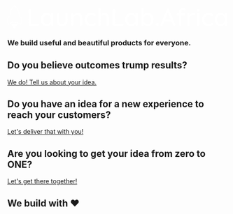 <div id="fullpage" class="hidden">
 <div class="section" data-centered="true" data-percentage="100">
    <div class="logo">
      <svg xmlns="http://www.w3.org/2000/svg" viewBox="0 0 408 42">
      <title>LaunchLab.Africa</title>
      <desc>Built for earth.</desc>
        <g fill="none" fill-rule="evenodd">
    <path fill="#FFF" d="M56.598 33.33c.638 0 1.162.197 1.572.59.41.393.616.907.616 1.541 0 .605-.205 1.103-.616 1.496-.41.393-.934.59-1.572.59h-15.41c-.638 0-1.162-.212-1.573-.635A2.132 2.132 0 0 1 39 35.371V7.989c0-.604.213-1.118.638-1.541.426-.423.973-.635 1.641-.635.608 0 1.133.212 1.573.635.441.423.661.937.661 1.541v25.342h13.085zm26.305-19.855c.638 0 1.162.204 1.573.612.41.408.615.944.615 1.609v19.675c0 .604-.205 1.118-.615 1.541-.41.423-.935.635-1.573.635-.638 0-1.155-.204-1.55-.612-.395-.408-.593-.93-.593-1.564v-1.179c-.79 1.058-1.869 1.957-3.237 2.697A9.144 9.144 0 0 1 73.101 38c-2.067 0-3.943-.529-5.63-1.587-1.687-1.057-3.01-2.53-3.967-4.42-.957-1.889-1.436-4.012-1.436-6.369s.48-4.48 1.436-6.37c.958-1.888 2.272-3.362 3.944-4.42 1.672-1.057 3.51-1.586 5.516-1.586 1.611 0 3.108.332 4.49.997 1.384.665 2.486 1.511 3.306 2.539v-1.088c0-.635.198-1.164.593-1.587.395-.423.912-.634 1.55-.634zm-9.3 20.536c1.428 0 2.697-.363 3.806-1.088 1.11-.726 1.976-1.723 2.599-2.992.623-1.27.935-2.705.935-4.307 0-1.572-.312-2.992-.935-4.261-.623-1.27-1.49-2.275-2.599-3.015-1.109-.74-2.378-1.11-3.806-1.11-1.429 0-2.698.362-3.807 1.087-1.11.726-1.976 1.723-2.599 2.992-.623 1.27-.934 2.705-.934 4.307 0 1.602.311 3.037.934 4.307.623 1.269 1.49 2.266 2.599 2.992 1.11.725 2.378 1.088 3.807 1.088zm35.696-20.219c.639 0 1.163.212 1.573.635.41.423.616.937.616 1.541v12.059c0 3.143-.874 5.583-2.622 7.321-1.747 1.738-4.217 2.607-7.408 2.607-3.161 0-5.608-.87-7.34-2.607-1.732-1.738-2.599-4.178-2.599-7.321V15.968c0-.604.205-1.118.616-1.541.41-.423.92-.635 1.527-.635.638 0 1.163.212 1.573.635.41.423.615.937.615 1.541v12.059c0 3.959 1.87 5.938 5.608 5.938 1.854 0 3.267-.498 4.24-1.496.972-.997 1.459-2.478 1.459-4.442V15.968c0-.604.205-1.118.615-1.541.41-.423.92-.635 1.527-.635zm20.835-.544c5.47 0 8.206 3.264 8.206 9.792v12.33c0 .605-.205 1.119-.616 1.542-.41.423-.934.635-1.572.635-.608 0-1.117-.212-1.528-.635a2.132 2.132 0 0 1-.615-1.541V23.085c0-1.783-.41-3.203-1.231-4.261-.82-1.058-2.158-1.587-4.012-1.587-1.216 0-2.317.265-3.305.794s-1.763 1.239-2.325 2.13a5.375 5.375 0 0 0-.844 2.924v12.286c0 .604-.205 1.118-.615 1.541-.41.423-.935.635-1.573.635-.638 0-1.155-.204-1.55-.612-.395-.408-.593-.93-.593-1.564V15.968c0-.604.205-1.118.616-1.541.41-.423.92-.635 1.527-.635.638 0 1.163.212 1.573.635.41.423.615.937.615 1.541v1.587c.79-1.21 1.892-2.23 3.306-3.06a8.8 8.8 0 0 1 4.536-1.247zm25.074 0c2.401 0 4.4.378 5.995 1.133 1.596.756 2.394 1.723 2.394 2.902 0 .513-.168.974-.502 1.382-.334.408-.76.612-1.276.612-.395 0-.707-.06-.935-.181-.228-.12-.54-.317-.935-.59-.182-.18-.47-.392-.866-.634-.364-.181-.881-.332-1.55-.453a10.33 10.33 0 0 0-1.823-.182c-1.58 0-2.979.363-4.195 1.088a7.43 7.43 0 0 0-2.826 3.015c-.669 1.284-1.003 2.712-1.003 4.284 0 1.602.327 3.037.98 4.307.653 1.269 1.573 2.266 2.758 2.992 1.186.725 2.538 1.088 4.058 1.088 1.58 0 2.857-.242 3.83-.726a9.07 9.07 0 0 0 .865-.589 5.4 5.4 0 0 1 .798-.544c.228-.12.51-.181.844-.181.607 0 1.086.189 1.436.566.35.378.524.87.524 1.474 0 .634-.403 1.261-1.208 1.881-.806.62-1.885 1.126-3.237 1.519-1.353.393-2.804.589-4.354.589-2.31 0-4.346-.536-6.109-1.61-1.763-1.072-3.123-2.553-4.08-4.442-.958-1.889-1.436-3.997-1.436-6.324s.501-4.435 1.504-6.324c1.003-1.889 2.401-3.37 4.195-4.443 1.793-1.073 3.844-1.609 6.154-1.609zm24.938.136c5.349 0 8.023 3.294 8.023 9.883V35.37c0 .604-.205 1.118-.615 1.541-.41.423-.935.635-1.573.635-.608 0-1.117-.212-1.527-.635a2.132 2.132 0 0 1-.616-1.541V23.267c0-3.93-1.671-5.894-5.014-5.894-1.794 0-3.283.567-4.468 1.7-1.186 1.134-1.778 2.531-1.778 4.194V35.37c0 .604-.205 1.118-.616 1.541-.41.423-.934.635-1.573.635-.638 0-1.154-.204-1.55-.612-.395-.408-.592-.93-.592-1.564V6.176c0-.604.205-1.118.615-1.541.41-.423.92-.635 1.527-.635.639 0 1.163.212 1.573.635.41.423.616.937.616 1.541v11.47c.76-1.18 1.823-2.184 3.191-3.015 1.368-.831 2.827-1.247 4.377-1.247zm32.642 19.947c.638 0 1.162.196 1.573.589.41.393.615.907.615 1.541 0 .605-.205 1.103-.615 1.496-.41.393-.935.59-1.573.59h-15.41c-.638 0-1.162-.212-1.572-.635a2.132 2.132 0 0 1-.616-1.541V7.989c0-.604.213-1.118.639-1.541.425-.423.972-.635 1.64-.635.609 0 1.133.212 1.574.635.44.423.66.937.66 1.541v25.342h13.085zm26.305-19.856c.638 0 1.163.204 1.573.612.41.408.615.944.615 1.609v19.675c0 .604-.205 1.118-.615 1.541-.41.423-.935.635-1.573.635-.638 0-1.155-.204-1.55-.612-.395-.408-.593-.93-.593-1.564v-1.179c-.79 1.058-1.869 1.957-3.236 2.697A9.144 9.144 0 0 1 229.29 38c-2.066 0-3.943-.529-5.63-1.587-1.687-1.057-3.009-2.53-3.966-4.42-.958-1.889-1.436-4.012-1.436-6.369s.478-4.48 1.436-6.37c.957-1.888 2.272-3.362 3.943-4.42 1.672-1.057 3.51-1.586 5.517-1.586 1.61 0 3.107.332 4.49.997s2.485 1.511 3.305 2.539v-1.088c0-.635.198-1.164.593-1.587.395-.423.912-.634 1.55-.634zm-9.3 20.536c1.428 0 2.697-.363 3.807-1.088 1.109-.726 1.975-1.723 2.598-2.992.623-1.27.935-2.705.935-4.307 0-1.572-.312-2.992-.935-4.261-.623-1.27-1.489-2.275-2.598-3.015-1.11-.74-2.379-1.11-3.807-1.11-1.429 0-2.698.362-3.807 1.087-1.11.726-1.975 1.723-2.598 2.992-.624 1.27-.935 2.705-.935 4.307 0 1.602.311 3.037.935 4.307.623 1.269 1.489 2.266 2.598 2.992 1.11.725 2.378 1.088 3.807 1.088zM259.7 13.248c2.066 0 3.936.529 5.607 1.587 1.672 1.057 2.986 2.523 3.944 4.397.957 1.874 1.436 3.99 1.436 6.347s-.479 4.488-1.436 6.392c-.958 1.904-2.272 3.385-3.944 4.442-1.671 1.058-3.51 1.587-5.516 1.587a9.621 9.621 0 0 1-4.422-1.043c-1.368-.695-2.477-1.556-3.328-2.584v1.315c0 .604-.206 1.118-.616 1.541-.41.423-.934.635-1.573.635-.608 0-1.117-.204-1.527-.612-.41-.408-.615-.93-.615-1.564V6.176c0-.635.197-1.156.592-1.564.395-.408.912-.612 1.55-.612.639 0 1.163.212 1.573.635.41.423.616.937.616 1.541v11.061c.73-1.088 1.793-2.025 3.19-2.81a8.977 8.977 0 0 1 4.469-1.179zm-.502 20.763c1.398 0 2.66-.37 3.784-1.111 1.125-.74 1.999-1.753 2.622-3.037.623-1.285.934-2.713.934-4.284 0-1.572-.311-2.992-.934-4.262-.623-1.269-1.497-2.266-2.622-2.992-1.124-.725-2.386-1.088-3.784-1.088-1.428 0-2.705.363-3.83 1.088-1.124.726-1.998 1.715-2.62 2.97-.624 1.254-.935 2.682-.935 4.284 0 1.601.311 3.037.934 4.306.623 1.27 1.497 2.275 2.622 3.015 1.124.74 2.4 1.11 3.83 1.11zm18.054 3.49c-.73 0-1.284-.196-1.664-.589-.38-.393-.57-.967-.57-1.723v-.861c0-.725.19-1.284.57-1.677.38-.393.934-.59 1.664-.59h.456c.76 0 1.33.197 1.71.59.38.393.57.952.57 1.677v.861c0 1.542-.76 2.312-2.28 2.312h-.456zm33.6-2.765c.09.272.136.56.136.861 0 .605-.205 1.103-.615 1.496-.41.393-.89.59-1.436.59-.426 0-.813-.129-1.163-.386-.35-.257-.63-.612-.843-1.065l-2.827-6.664h-14.087l-2.781 6.71c-.152.453-.403.8-.752 1.042-.35.242-.737.363-1.163.363-.638 0-1.124-.167-1.459-.499-.334-.332-.501-.786-.501-1.36 0-.12.03-.363.09-.725l11.626-28.016c.213-.484.51-.854.89-1.111s.812-.355 1.299-.295c.456 0 .866.121 1.23.363.365.242.624.59.776 1.043l11.58 27.653zm-19.103-9.293h10.623l-5.334-12.694-5.289 12.694zm33.509-17.544c-1.003 0-1.74.302-2.211.906-.472.605-.707 1.345-.707 2.222V14.2h4.513c.608 0 1.102.189 1.482.567.38.377.57.853.57 1.428 0 .574-.19 1.042-.57 1.405-.38.363-.874.544-1.482.544h-4.513v17.227c0 .604-.205 1.118-.616 1.541-.41.423-.934.635-1.572.635-.608 0-1.117-.212-1.528-.635a2.132 2.132 0 0 1-.615-1.541V18.144h-2.827c-.577 0-1.063-.181-1.459-.544-.395-.363-.592-.831-.592-1.405 0-.575.197-1.05.592-1.428.396-.378.882-.567 1.46-.567h2.826v-3.173c0-2.116.684-3.8 2.051-5.055 1.368-1.254 3.298-1.881 5.79-1.881 1.034 0 1.946.189 2.736.566.79.378 1.185.945 1.185 1.7 0 .575-.175 1.05-.524 1.428-.35.378-.768.567-1.254.567-.122 0-.456-.06-1.003-.181-.669-.182-1.246-.272-1.732-.272zm19.466 5.349c.79 0 1.475.204 2.052.612.577.408.866.914.866 1.519 0 .725-.19 1.277-.57 1.654-.38.378-.843.567-1.39.567-.274 0-.684-.09-1.231-.272-.638-.212-1.14-.317-1.505-.317-.942 0-1.861.325-2.758.974-.896.65-1.626 1.542-2.188 2.675-.562 1.133-.843 2.395-.843 3.785v10.926c0 .604-.206 1.118-.616 1.541-.41.423-.934.635-1.573.635-.638 0-1.155-.204-1.55-.612-.395-.408-.592-.93-.592-1.564V15.968c0-.604.205-1.118.615-1.541.41-.423.92-.635 1.527-.635.639 0 1.163.212 1.573.635.41.423.616.937.616 1.541v2.312a8.593 8.593 0 0 1 3.009-3.604c1.337-.922 2.856-1.398 4.558-1.428zm11.033 22.123c0 .604-.205 1.118-.615 1.541-.41.423-.935.635-1.573.635-.608 0-1.117-.212-1.527-.635a2.132 2.132 0 0 1-.616-1.541V15.74c0-.604.205-1.118.616-1.541.41-.423.919-.635 1.527-.635.638 0 1.162.212 1.573.635.41.423.615.937.615 1.541v19.63zm-2.188-24.798c-.882 0-1.512-.158-1.892-.476-.38-.317-.57-.823-.57-1.518v-.726c0-.725.205-1.239.615-1.541.41-.302 1.041-.453 1.892-.453s1.467.158 1.847.476c.38.317.57.823.57 1.518v.726c0 .725-.198 1.239-.593 1.541-.395.302-1.018.453-1.87.453zm18.828 2.675c2.401 0 4.4.378 5.995 1.133 1.596.756 2.394 1.723 2.394 2.902 0 .513-.167.974-.502 1.382-.334.408-.76.612-1.276.612-.395 0-.707-.06-.935-.181-.228-.12-.54-.317-.934-.59-.183-.18-.471-.392-.866-.634-.365-.181-.882-.332-1.55-.453a10.33 10.33 0 0 0-1.824-.182c-1.58 0-2.979.363-4.194 1.088a7.43 7.43 0 0 0-2.827 3.015c-.669 1.284-1.003 2.712-1.003 4.284 0 1.602.327 3.037.98 4.307.654 1.269 1.573 2.266 2.758 2.992 1.186.725 2.538 1.088 4.058 1.088 1.58 0 2.857-.242 3.83-.726a9.07 9.07 0 0 0 .866-.589 5.4 5.4 0 0 1 .798-.544c.227-.12.509-.181.843-.181.608 0 1.086.189 1.436.566.35.378.524.87.524 1.474 0 .634-.402 1.261-1.208 1.881-.805.62-1.884 1.126-3.237 1.519-1.352.393-2.803.589-4.354.589-2.31 0-4.346-.536-6.109-1.61-1.762-1.072-3.122-2.553-4.08-4.442-.957-1.889-1.436-3.997-1.436-6.324s.502-4.435 1.505-6.324c1.003-1.889 2.4-3.37 4.194-4.443 1.793-1.073 3.845-1.609 6.154-1.609zm32.415.227c.638 0 1.162.204 1.573.612.41.408.615.944.615 1.609v19.675c0 .604-.205 1.118-.615 1.541-.41.423-.935.635-1.573.635-.639 0-1.155-.204-1.55-.612-.395-.408-.593-.93-.593-1.564v-1.179c-.79 1.058-1.87 1.957-3.237 2.697A9.144 9.144 0 0 1 395.01 38c-2.067 0-3.944-.529-5.63-1.587-1.687-1.057-3.01-2.53-3.967-4.42-.957-1.889-1.436-4.012-1.436-6.369s.479-4.48 1.436-6.37c.958-1.888 2.272-3.362 3.944-4.42 1.671-1.057 3.51-1.586 5.516-1.586 1.611 0 3.108.332 4.49.997 1.384.665 2.485 1.511 3.306 2.539v-1.088c0-.635.198-1.164.593-1.587.395-.423.911-.634 1.55-.634zm-9.3 20.536c1.428 0 2.697-.363 3.806-1.088 1.11-.726 1.976-1.723 2.599-2.992.623-1.27.934-2.705.934-4.307 0-1.572-.311-2.992-.934-4.261-.623-1.27-1.49-2.275-2.599-3.015-1.11-.74-2.378-1.11-3.807-1.11-1.428 0-2.697.362-3.806 1.087-1.11.726-1.976 1.723-2.599 2.992-.623 1.27-.935 2.705-.935 4.307 0 1.602.312 3.037.935 4.307.623 1.269 1.49 2.266 2.599 2.992 1.109.725 2.378 1.088 3.806 1.088zM15.913 37.909c.554-.101 1.281-.69 2.181-1.766.693-.824.779-1.572.26-2.245-.485-.201-.892-.252-1.22-.151-1.004.42-1.93.68-2.778.782-.398.033-.71.033-.935 0-.223.032-.535.032-.934 0-.849-.101-1.775-.362-2.778-.782-.33-.1-.736-.05-1.22.151-.526.67-.44 1.419.259 2.245.904 1.07 1.631 1.658 2.18 1.766l.935 1.916c.677 1.248 1.196 1.887 1.558 1.917.364-.033.883-.672 1.558-1.917l.934-1.916z"/>
    <path stroke="#FFF" stroke-linecap="round" stroke-linejoin="round" d="M13.448.151c-1.54 1.01-3.055 2.565-4.543 4.666C5.928 9.021 4.56 13.855 4.803 19.32c-.848.47-1.679 1.085-2.492 1.841C.7 22.691 0 24.221.208 25.751l.57 4.061c.59 2.707 1.368 4.086 2.337 4.137.416 0 .961-.168 1.636-.505 1.367-.655 2.726-1.79 4.076-3.405l1.324.908c1.09.606 2.19.891 3.297.858 1.108.033 2.207-.252 3.297-.858l1.324-.908c1.35 1.615 2.709 2.75 4.076 3.405.675.337 1.22.505 1.636.505.969-.05 1.748-1.43 2.336-4.137l.571-4.06c.208-1.53-.493-3.06-2.102-4.59-.814-.757-1.645-1.371-2.493-1.842.243-5.465-1.125-10.299-4.102-14.503-1.488-2.101-3.003-3.657-4.543-4.666zM9.71 33.747c1.003.42 1.93.68 2.777.782.4.032.712.032.935 0 .225.033.537.033.935 0 .848-.101 1.774-.362 2.778-.782.328-.1.735-.05 1.22.151.519.673.433 1.421-.26 2.245-.9 1.076-1.627 1.665-2.18 1.766l-.935 1.916c-.675 1.245-1.194 1.884-1.558 1.917-.362-.03-.881-.669-1.558-1.917l-.934-1.916c-.55-.108-1.277-.697-2.181-1.766-.698-.826-.785-1.575-.26-2.245.485-.201.892-.252 1.22-.151z"/>
  </g>
</svg>
    </div>
    <h3 class="subtitle">We build useful and beautiful products for everyone.</h3>
  </div>
	<div class="section" data-percentage="100" data-centered="true">
    <h2 class="title">Do you believe outcomes trump results?</h2>
    <div class="content">
      <a href="mailto:hello@launchlab.africa?subject=Howdy%21?body=Let%27s%20work%20together">We do! Tell us about your idea.</a>
    </div>
  </div>
	<div class="section" data-percentage="100" data-centered="true">
    <h2 class="title">Do you have an idea for a new experience to reach your customers?</h2>
    <div class="content">
      <a href="mailto:hello@launchlab.africa?subject=Howdy%21?body=Let%27s%20work%20together">Let's deliver that with you!</a>
    </div>
  </div>
  <div class="section" data-percentage="100" data-centered="true">
    <h2 class="title">Are you looking to get your idea from zero to ONE?</h2>
    <div class="content">
      <a href="mailto:hello@launchlab.africa?subject=Howdy%21?body=Let%27s%20work%20together">Let's get there together!</a>
    </div>
  </div>
  <div class="section" data-percentage="100" data-centered="true">
    <h2 class="title">We build with ❤️ </h2>
    <!-- <h3 class="subtitle">What people we've worked with say about us</h3>
    -->
    <div class="content">
      <!-- <a href="mailto:hello@launchlab.africa?subject=Howdy%21?body=Let%27s%20work%20together">Let's work to get your</a>-->
      <!-- <div id="testimonials">
        <div class="testimonial" style="display: table;">
          <div>Lorem ipsum dolor sit amet, erat consul ea mea. Eam animal delicata consulatu an. Postea lobortis consectetuer ex vix, eum ut causae salutandi.</div>
            <div><img src="https://picsum.photos/300/300/?random"></div>
          </div>
          </div>
          <div class="testimonial">
            <div>Lorem ipsum dolor sit amet, erat consul ea mea. Eam animal delicata consulatu an. Postea lobortis consectetuer ex vix, eum ut causae salutandi.</div>
            <div><img src="https://picsum.photos/200/300/?random"></div>
          </div>
          <div class="testimonial">
            <div>Lorem ipsum dolor sit amet, erat consul ea mea.</div>
            <div><img src="https://picsum.photos/200/300/?random"></div>
        </div>
      </div>-->
    </div>
  </div>
</div>
